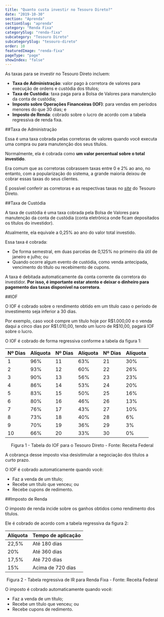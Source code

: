 ```yaml
---
title: "Quanto custa investir no Tesouro Direto?"
date: "2019-10-30"
section: "Aprenda"
sectionSlug: "aprenda"
category: "Renda Fixa"
categorySlug: "renda-fixa"
subcategory: "Tesouro Direto"
subcategorySlug: "tesouro-direto"
order: 10
featuredImage: "renda-fixa"
pageType: "page"
showIndex: "false"
---
```


As taxas para se investir no Tesouro Direto incluem:

- **Taxa de Administração**: valor pago à corretora de valores para execução de ordens e custódia dos títulos;
- **Taxa de Custódia**: taxa paga para a Bolsa de Valores para manutenção da conta de custódia; 
- **Imposto sobre Operações Financeiras (IOF)**: para vendas em períodos menores do que 30 dias; e
- **Imposto de Renda**: cobrado sobre o lucro de acordo com a tabela regressiva de renda fixa.


##Taxa de Administração

Essa é uma taxa cobrada pelas corretoras de valores quando você executa uma compra ou para manutenção dos seus títulos.

Normalmente, ela é cobrada como **um valor percentual sobre o total investido**.

Era comum que as corretoras cobrassem taxas entre 0 e 2% ao ano, no entanto, com a popularização do sistema, a grande maioria deixou de cobrar essas taxas do seus clientes.

É possível conferir as corretoras e as respectivas taxas no [*site*](http://www.tesouro.fazenda.gov.br/web/stn/tesouro-direto-instituicoes-financeiras-habilitadas) do Tesouro Direto.

##Taxa de Custódia

A taxa de custódia é uma taxa cobrada pela Bolsa de Valores para manutenção da conta de custódia (conta eletrônica onde ficam depositados os títulos do investidor).

Atualmente, ela equivale a 0,25% ao ano do valor total investido.

Essa taxa é cobrada:

- De forma semestral, em duas parcelas de 0,125% no primeiro dia útil de janeiro e julho; ou
- Quando ocorre algum evento de custódia, como venda antecipada, vencimento do título ou recebimento de cupons.


A taxa é debitada automaticamente da conta corrente da corretora do investidor. **Por isso, é importante estar atento e deixar o dinheiro para pagemento das taxas disponível na corretora**.

##IOF

O IOF é cobrado sobre o rendimento obtido em um título caso o período de investimento seja inferior a 30 dias.

Por exemplo, caso você compre um título hoje por R\$1.000,00 e o venda daqui a cinco dias por R\$1.010,00, tendo um lucro de R\$10,00, pagará IOF sobre o lucro.

O IOF é cobrado de forma regressiva conforme a tabela da figura 1:

<div class="responsiveTable" id="figura1">

|Nº Dias |	Alíquota |	Nº Dias |	Alíquota |Nº Dias |	Alíquota |
|--------|-----------|----------|------------|--------|----------|
|1       |        96% |	     11 |	     63% |	21 	 |    30%    |
|2       |	     93% |	     12 |	     60% |	22 	 |   26%    |
|3       |	     90% |	     13 |	     56% |	23 	 |    23%    |
|4       |	     86% |     	14   |   	53% |	24   |   	20%    |
|5       |     	 83% |     	15   |   	50% |	25   |   	16%    |
|6       |	     80% |     	16   |   	46% |	26   |   	13%    |
|7       |	     76% |     	17   |   	43% |	27   |   	10%    |
|8       |	     73% |     	18   |   	40% |	28   |   	6%    |
|9       |	     70% |     	19   |   	36% |	29 	 |     3%    |
|10      |	     66% |     	20   |   	33% |	30   |   	0%    |

</div>

<p class="legenda" style="text-align:center"> Figura 1 - Tabela do IOF para o Tesouro Direto - Fonte: Receita Federal</p>

A cobrança desse imposto visa desistimular a negociação dos títulos a curto prazo.

O IOF é cobrado automaticamente quando você:

- Faz a venda de um título;
- Recebe um título que venceu; ou
- Recebe cupons de redimento.


##Imposto de Renda

O imposto de renda incide sobre os ganhos obtidos como rendimento dos títulos.

Ele é cobrado de acordo com a tabela regressiva da figura 2:

<div class="responsiveTable" id="figura2">

|Alíquota | 	Tempo de aplicação |
|--------|--------------|
|22,5% | 	Até 180 dias |
|20%  |	Até 360 dias |
|17,5% |	Até 720 dias |
|15% |	Acima de 720 dias |


</div>

<p class="legenda" style="text-align:center"> Figura 2 - Tabela regressiva de IR para Renda Fixa - Fonte: Receita Federal</p>



O imposto é cobrado automaticamente quando você:

- Faz a venda de um título;
- Recebe um título que venceu; ou
- Recebe cupons de redimento.